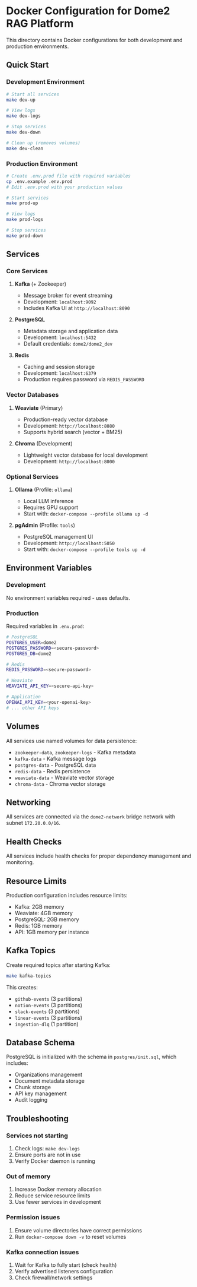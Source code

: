 # Docker Configuration for Dome2 RAG Platform

This directory contains Docker configurations for both development and production environments.

## Quick Start

### Development Environment

```bash
# Start all services
make dev-up

# View logs
make dev-logs

# Stop services
make dev-down

# Clean up (removes volumes)
make dev-clean
```

### Production Environment

```bash
# Create .env.prod file with required variables
cp .env.example .env.prod
# Edit .env.prod with your production values

# Start services
make prod-up

# View logs
make prod-logs

# Stop services
make prod-down
```

## Services

### Core Services

1. **Kafka** (+ Zookeeper)

   - Message broker for event streaming
   - Development: `localhost:9092`
   - Includes Kafka UI at `http://localhost:8090`

2. **PostgreSQL**

   - Metadata storage and application data
   - Development: `localhost:5432`
   - Default credentials: `dome2/dome2_dev`

3. **Redis**
   - Caching and session storage
   - Development: `localhost:6379`
   - Production requires password via `REDIS_PASSWORD`

### Vector Databases

1. **Weaviate** (Primary)

   - Production-ready vector database
   - Development: `http://localhost:8080`
   - Supports hybrid search (vector + BM25)

2. **Chroma** (Development)
   - Lightweight vector database for local development
   - Development: `http://localhost:8000`

### Optional Services

1. **Ollama** (Profile: `ollama`)

   - Local LLM inference
   - Requires GPU support
   - Start with: `docker-compose --profile ollama up -d`

2. **pgAdmin** (Profile: `tools`)
   - PostgreSQL management UI
   - Development: `http://localhost:5050`
   - Start with: `docker-compose --profile tools up -d`

## Environment Variables

### Development

No environment variables required - uses defaults.

### Production

Required variables in `.env.prod`:

```bash
# PostgreSQL
POSTGRES_USER=dome2
POSTGRES_PASSWORD=<secure-password>
POSTGRES_DB=dome2

# Redis
REDIS_PASSWORD=<secure-password>

# Weaviate
WEAVIATE_API_KEY=<secure-api-key>

# Application
OPENAI_API_KEY=<your-openai-key>
# ... other API keys
```

## Volumes

All services use named volumes for data persistence:

- `zookeeper-data`, `zookeeper-logs` - Kafka metadata
- `kafka-data` - Kafka message logs
- `postgres-data` - PostgreSQL data
- `redis-data` - Redis persistence
- `weaviate-data` - Weaviate vector storage
- `chroma-data` - Chroma vector storage

## Networking

All services are connected via the `dome2-network` bridge network with subnet `172.20.0.0/16`.

## Health Checks

All services include health checks for proper dependency management and monitoring.

## Resource Limits

Production configuration includes resource limits:

- Kafka: 2GB memory
- Weaviate: 4GB memory
- PostgreSQL: 2GB memory
- Redis: 1GB memory
- API: 1GB memory per instance

## Kafka Topics

Create required topics after starting Kafka:

```bash
make kafka-topics
```

This creates:

- `github-events` (3 partitions)
- `notion-events` (3 partitions)
- `slack-events` (3 partitions)
- `linear-events` (3 partitions)
- `ingestion-dlq` (1 partition)

## Database Schema

PostgreSQL is initialized with the schema in `postgres/init.sql`, which includes:

- Organizations management
- Document metadata storage
- Chunk storage
- API key management
- Audit logging

## Troubleshooting

### Services not starting

1. Check logs: `make dev-logs`
2. Ensure ports are not in use
3. Verify Docker daemon is running

### Out of memory

1. Increase Docker memory allocation
2. Reduce service resource limits
3. Use fewer services in development

### Permission issues

1. Ensure volume directories have correct permissions
2. Run `docker-compose down -v` to reset volumes

### Kafka connection issues

1. Wait for Kafka to fully start (check health)
2. Verify advertised listeners configuration
3. Check firewall/network settings
